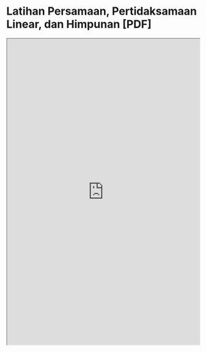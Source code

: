 # Latihan Persamaan, Pertidaksamaan Linear, dan Himpunan [PDF]

  <iframe
      src="https://bank.vnctkevin.com/kelas-7/math/assets/BANK-Matematika-Persamaan_Pertidaksamaan_dan_Himpunan.pdf"
      width="100%"
      height="800px"
      loading="lazy"
      title="PDF-file"
  ></iframe>